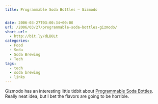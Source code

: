 ```yaml
---
title: Programmable Soda Bottles – Gizmodo


date: 2006-03-27T03:00:34+00:00
url: /2006/03/27/programmable-soda-bottles-gizmodo/
short-url:
  - http://bit.ly/dLBOLt
categories:
  - Food
  - Soda
  - Soda Brewing
  - Tech
tags:
  - tech
  - soda brewing
  - links
---
```

Gizmodo has an interesting little tidbit about <a href="http://gizmodo.com/gadgets/food/programmable-soda-bottles-163016.php">Programmable Soda Bottles</a>. Really neat idea, but I bet the flavors are going to be horrible.